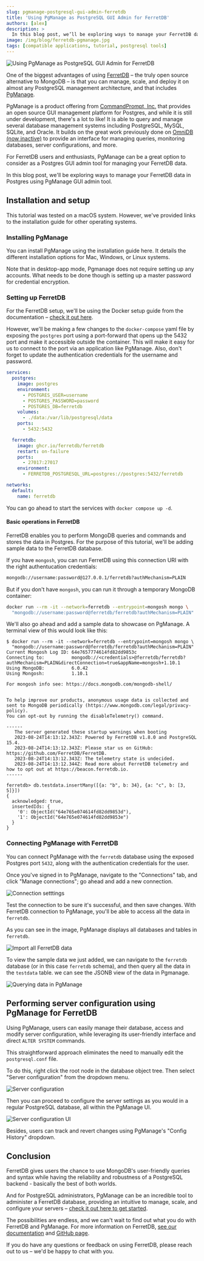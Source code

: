 ```yaml
---
slug: pgmanage-postgresql-gui-admin-ferretdb
title: 'Using PgManage as PostgreSQL GUI Admin for FerretDB'
authors: [alex]
description: >
  In this blog post, we’ll be exploring ways to manage your FerretDB data in Postgres using PgManage GUI admin tool.
image: /img/blog/ferretdb-pgmanage.jpg
tags: [compatible applications, tutorial, postgresql tools]
---
```


![Using PgManage as PostgreSQL GUI Admin for FerretDB](/img/blog/ferretdb-pgmanage.jpg)

One of the biggest advantages of using [FerretDB](https://www.ferretdb.io/) – the truly open source alternative to MongoDB – is that you can manage, scale, and deploy it on almost any PostgreSQL management architecture, and that includes [PgManage](https://www.commandprompt.com/products/pgmanage/).

<!--truncate-->

PgManage is a product offering from [CommandPrompt, Inc.](https://www.commandprompt.com/) that provides an open source GUI management platform for Postgres, and while it is still under development, there's a lot to like!
It is able to query and manage several database management systems including PostgreSQL, MySQL, SQLite, and Oracle.
It builds on the great work previously done on [OmniDB (now inactive)](https://github.com/OmniDB/OmniDB) to provide an interface for managing queries, monitoring databases, server configurations, and more.

For FerretDB users and enthusiasts, PgManage can be a great option to consider as a Postgres GUI admin tool for managing your FerretDB data.

In this blog post, we'll be exploring ways to manage your FerretDB data in Postgres using PgManage GUI admin tool.

## Installation and setup

This tutorial was tested on a macOS system.
However, we've provided links to the installation guide for other operating systems.

### Installing PgManage

You can install PgManage using the installation guide here.
It details the different installation options for Mac, Windows, or Linux systems.

Note that in desktop-app mode, Pgmanage does not require setting up any accounts.
What needs to be done though is setting up a master password for credential encryption.

### Setting up FerretDB

For the FerretDB setup, we'll be using the Docker setup guide from the documentation – [check it out here](https://docs.ferretdb.io/quickstart-guide/docker/).

However, we'll be making a few changes to the `docker-compose` yaml file by exposing the `postgres` port using a port-forward that opens up the 5432 port and make it accessible outside the container.
This will make it easy for us to connect to the port via an application like PgManage.
Also, don't forget to update the authentication credentials for the username and password.

```yaml
services:
  postgres:
    image: postgres
    environment:
      - POSTGRES_USER=username
      - POSTGRES_PASSWORD=password
      - POSTGRES_DB=ferretdb
    volumes:
      - ./data:/var/lib/postgresql/data
    ports:
      - 5432:5432

  ferretdb:
    image: ghcr.io/ferretdb/ferretdb
    restart: on-failure
    ports:
      - 27017:27017
    environment:
      - FERRETDB_POSTGRESQL_URL=postgres://postgres:5432/ferretdb

networks:
  default:
    name: ferretdb
```

You can go ahead to start the services with `docker compose up -d`.

#### Basic operations in FerretDB

FerretDB enables you to perform MongoDB queries and commands and stores the data in Postgres.
For the purpose of this tutorial, we'll be adding sample data to the FerretDB database.

If you have `mongosh`, you can run FerretDB using this connection URI with the right authentucation credentials:

```sh
mongodb://username:password@127.0.0.1/ferretdb?authMechanism=PLAIN
```

But if you don't have `mongosh`, you can run it through a temporary MongoDB container:

```sh
docker run --rm -it --network=ferretdb --entrypoint=mongosh mongo \
  "mongodb://username:password@ferretdb/ferretdb?authMechanism=PLAIN"
```

We'll also go ahead and add a sample data to showcase on PgManage.
A terminal view of this would look like this:

```text
$ docker run --rm -it --network=ferretdb --entrypoint=mongosh mongo \
  "mongodb://username:password@ferretdb/ferretdb?authMechanism=PLAIN"
Current Mongosh Log ID: 64e7657774614fd82dd9853c
Connecting to:          mongodb://<credentials>@ferretdb/ferretdb?authMechanism=PLAIN&directConnection=true&appName=mongosh+1.10.1
Using MongoDB:          6.0.42
Using Mongosh:          1.10.1

For mongosh info see: https://docs.mongodb.com/mongodb-shell/


To help improve our products, anonymous usage data is collected and sent to MongoDB periodically (https://www.mongodb.com/legal/privacy-policy).
You can opt-out by running the disableTelemetry() command.

------
   The server generated these startup warnings when booting
   2023-08-24T14:13:12.343Z: Powered by FerretDB v1.8.0 and PostgreSQL 15.4.
   2023-08-24T14:13:12.343Z: Please star us on GitHub: https://github.com/FerretDB/FerretDB.
   2023-08-24T14:13:12.343Z: The telemetry state is undecided.
   2023-08-24T14:13:12.344Z: Read more about FerretDB telemetry and how to opt out at https://beacon.ferretdb.io.
------

ferretdb> db.testdata.insertMany([{a: "b", b: 34}, {a: "c", b: [3, 5]}])
{
  acknowledged: true,
  insertedIds: {
    '0': ObjectId("64e765e074614fd82dd9853d"),
    '1': ObjectId("64e765e074614fd82dd9853e")
  }
}
```

### Connecting PgManage with FerretDB

You can connect PgManage with the `ferretdb` database using the exposed Postgres port `5432`, along with the authentication credentials for the user.

Once you've signed in to PgManage, navigate to the "Connections" tab, and click "Manage connections"; go ahead and add a new connection.

![Connection setttings](/img/blog/ferretdb-pgmanage/connection-settings.png)

Test the connection to be sure it's successful, and then save changes.
With FerretDB connection to PgManage, you'll be able to access all the data in `ferretdb`.

As you can see in the image, PgManage displays all databases and tables in `ferretdb`.

![Import all FerretDB data](/img/blog/ferretdb-pgmanage/imported-data.png)

To view the sample data we just added, we can navigate to the `ferretdb` database (or in this case `ferretdb` schema), and then query all the data in the `testdata` table.
we can see the JSONB view of the data in Pgmanage.

![Querying data in PgManage](/img/blog/ferretdb-pgmanage/select-table-data.png)

## Performing server configuration using PgManage for FerretDB

Using PgManage, users can easily manage their database, access and modify server configuration, while leveraging its user-friendly interface and direct `ALTER SYSTEM` commands.

This straightforward approach eliminates the need to manually edit the `postgresql.conf` file.

To do this, right click the root node in the database object tree.
Then select "Server configuration" from the dropdown menu.

![Server configuration](/img/blog/ferretdb-pgmanage/server-configuration.png)

Then you can proceed to configure the server settings as you would in a regular PostgreSQL database, all within the PgManage UI.

![Server configuration UI](/img/blog/ferretdb-pgmanage/server-configuration-ui.png)

Besides, users can track and revert changes using PgManage's "Config History" dropdown.

## Conclusion

FerretDB gives users the chance to use MongoDB's user-friendly queries and syntax while having the reliability and robustness of a PostgreSQL backend - basically the best of both worlds.

And for PostgreSQL administrators, PgManage can be an incredible tool to administer a FerretDB database, providing an intuitive to manage, scale, and configure your servers – [check it out here to get started](https://pgmanage.readthedocs.io/).

The possibilities are endless, and we can't wait to find out what you do with FerretDB and PgManage.
For more information on FerretDB, [see our documentation](https://github.com/FerretDB/FerretDB) and [GitHub page](https://github.com/FerretDB/FerretDB).

If you do have any questions or feedback on using FerretDB, please reach out to us – we'd be happy to chat with you.
